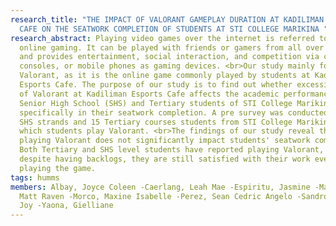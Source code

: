 ```yaml
---
research_title: "THE IMPACT OF VALORANT GAMEPLAY DURATION AT KADILIMAN ESPORTS
  CAFE ON THE SEATWORK COMPLETION OF STUDENTS AT STI COLLEGE MARIKΙΝΑ "
research_abstract: Playing video games over the internet is referred to as
  online gaming. It can be played with friends or gamers from all over the world
  and provides entertainment, social interaction, and competition via computers,
  consoles, or mobile phones as gaming devices. <br>Our study mainly focuses on
  Valorant, as it is the online game commonly played by students at Kadiliman
  Esports Cafe. The purpose of our study is to find out whether excessive gaming
  of Valorant at Kadiliman Esports Cafe affects the academic performance of
  Senior High School (SHS) and Tertiary students of STI College Marikina,
  specifically in their seatwork completion. A pre survey was conducted among 9
  SHS strands and 15 Tertiary courses students from STI College Marikina to see
  which students play Valorant. <br>The findings of our study reveal that
  playing Valorant does not significantly impact students' seatwork completion.
  Both Tertiary and SHS level students have reported playing Valorant, and
  despite having backlogs, they are still satisfied with their work even after
  playing the game.
tags: humms
members: Albay, Joyce Coleen -Caerlang, Leah Mae -Espiritu, Jasmine -Mangali,
  Matt Raven -Morco, Maxine Isabelle -Perez, Sean Cedric Angelo -Sandro, Saira
  Joy -Yaona, Gielliane
---
```

